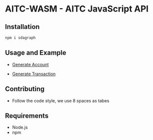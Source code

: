 # AITC-WASM - AITC JavaScript API


## Installation
``` bash
npm i sdagraph
```
## Usage and Example

- [Generate Account](https://github.com/aitc-org/AITC-WASM/blob/master/docs/account.md)

- [Generate Transaction](https://github.com/aitc-org/AITC-WASM/blob/master/docs/transaction.md)

## Contributing

- Follow the code style, we use 8 spaces as tabes

## Requirements

- Node.js
- npm


